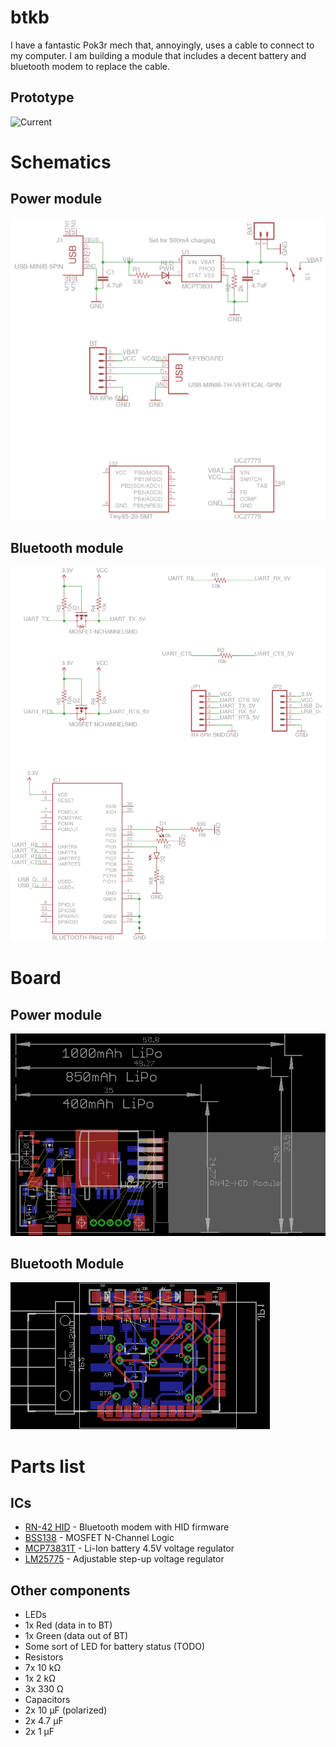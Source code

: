 # btkb

I have a fantastic Pok3r mech that, annoyingly, uses a cable to connect to my computer. I am building a module that includes a decent battery and bluetooth modem to replace the cable.

## Prototype
![Current](http://i.imgur.com/333333.jpg)

# Schematics
## Power module
![Power module schematics](https://raw.githubusercontent.com/HokieGeek/btkb/master/power.png)
## Bluetooth module
![Bluetooth module schematics](https://raw.githubusercontent.com/HokieGeek/btkb/master/bt.png)

# Board
## Power module
![Power module board](https://raw.githubusercontent.com/HokieGeek/btkb/master/power.brd.png)
## Bluetooth Module
![Bluetooth module board](https://raw.githubusercontent.com/HokieGeek/btkb/master/bt.brd.png)

# Parts list
## ICs
- [RN-42 HID](http://www.sparkfun.com/datasheets/Wireless/Bluetooth/rn-42-ds.pdf) - Bluetooth modem with HID firmware
- [BSS138](https://www.fairchildsemi.com/datasheets/BS/BSS138.pdf) - MOSFET N-Channel Logic
- [MCP73831T](https://www.sparkfun.com/datasheets/Prototyping/Batteries/MCP73831T.pdf) - Li-Ion battery 4.5V voltage regulator
- [LM25775](http://www.ti.com/lit/ds/symlink/uc2577-adj.pdf) - Adjustable step-up voltage regulator

## Other components

* LEDs
 * 1x Red (data in to BT)
 * 1x Green (data out of BT)
 * Some sort of LED for battery status (TODO)
* Resistors
 * 7x 10 kΩ
 * 1x 2 kΩ
 * 3x 330 Ω
* Capacitors
 * 2x 10 µF (polarized)
 * 2x 4.7 µF
 * 2x 1 µF
